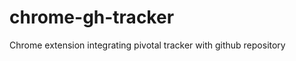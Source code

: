 chrome-gh-tracker
=================

Chrome extension integrating pivotal tracker with github repository
